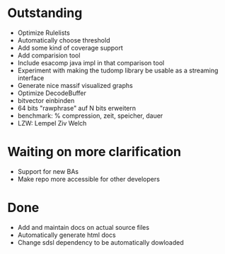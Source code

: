 # Outstanding

- Optimize Rulelists
- Automatically choose threshold
- Add some kind of coverage support
- Add comparision tool
- Include esacomp java impl in that comparison tool
- Experiment with making the tudomp library be usable as a streaming interface
- Generate nice massif visualized graphs
- Optimize DecodeBuffer
- bitvector einbinden
- 64 bits "rawphrase" auf N bits erweitern
- benchmark: % compression, zeit, speicher, dauer
- LZW: Lempel Ziv Welch

# Waiting on more clarification

- Support for new BAs
- Make repo more accessible for other developers

# Done

- Add and maintain docs on actual source files
- Automatically generate html docs
- Change sdsl dependency to be automatically dowloaded
